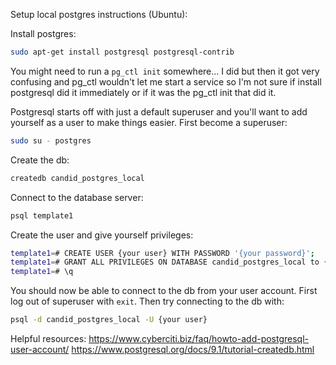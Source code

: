 Setup local postgres instructions (Ubuntu):

Install postgres:
```sh
sudo apt-get install postgresql postgresql-contrib
```

You might need to run a `pg_ctl init` somewhere... I did but then it got very confusing and pg_ctl wouldn't let me start a service so I'm not sure if install postgresql did it immediately or if it was the pg_ctl init that did it.


Postgresql starts off with just a default superuser and you'll want to add yourself as a user to make things easier.  First become a superuser:
```sh
sudo su - postgres
```

Create the db:
```sh
createdb candid_postgres_local
```

Connect to the database server:
```sh
psql template1
```

Create the user and give yourself privileges:
```sh
template1=# CREATE USER {your user} WITH PASSWORD '{your password}';
template1=# GRANT ALL PRIVILEGES ON DATABASE candid_postgres_local to {your user};
template1=# \q
```

You should now be able to connect to the db from your user account.  First log out of superuser with `exit`.  Then try connecting to the db with:
```sh
psql -d candid_postgres_local -U {your user}
```


Helpful resources:
https://www.cyberciti.biz/faq/howto-add-postgresql-user-account/
https://www.postgresql.org/docs/9.1/tutorial-createdb.html
